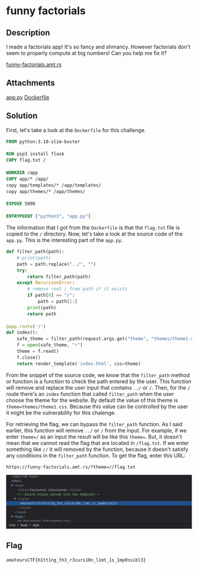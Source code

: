 # funny factorials

## Description
I made a factorials app! It's so fancy and shmancy. However factorials don't seem to properly compute at big numbers! Can you help me fix it?

[funny-factorials.amt.rs](https://funny-factorials.amt.rs)

## Attachments
[app.py](./Challenge/app.py) [Dockerfile](./Challenge/Dockerfile)

## Solution
First, let's take a look at the `Dockerfile` for this challenge.

```dockerfile
FROM python:3.10-slim-buster

RUN pip3 install flask
COPY flag.txt /

WORKDIR /app
COPY app/* /app/
copy app/templates/* /app/templates/
copy app/themes/* /app/themes/

EXPOSE 5000

ENTRYPOINT ["python3", "app.py"]
```

The information that I got from the `Dockerfile` is that the `flag.txt` file is copied to the `/` directory. Now, let's take a look at the source code of the `app.py`. This is the interesting part of the `app.py`.

```python
def filter_path(path):
    # print(path)
    path = path.replace("../", "")
    try:
        return filter_path(path)
    except RecursionError:
        # remove root / from path if it exists
        if path[0] == "/":
            path = path[1:]
        print(path)
        return path

@app.route('/')
def index():
    safe_theme = filter_path(request.args.get("theme", "themes/theme1.css"))
    f = open(safe_theme, "r")
    theme = f.read()
    f.close()
    return render_template('index.html', css=theme)
```

From the snippet of the source code, we know that the `filter_path` method or function is a function to check the path entered by the user. This function will remove and replace the user input that contains `../` or `/`.
Then, for the `/` route there's an `index` function that called `filter_path` when the user choose the theme for the website. By default the value of this theme is `theme=themes/theme1.css`. Because this value can be controlled by the user it might be the vulnerability for this chalenge.

For retrieving the flag, we can bypass the `filter_path` function. As I said earlier, this function will remove `../` or `/` from the input.
For example, if we enter `theme=/` as an input the result will be like this `theme=`. But, it doesn't mean that we cannot read the flag that are located in `/flag.txt`. If we enter something like `//` it will removed by the function, because it doesn't satisfy any conditions in the `filter_path` function.
To get the flag, enter this URL:

```
https://funny-factorials.amt.rs/?theme=//flag.txt
```

![Flag](./flag.png)

## Flag
`amateursCTF{h1tt1ng_th3_r3curs10n_l1mt_1s_1mp0ssibl3}`